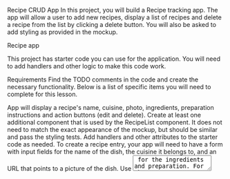 Recipe CRUD App
In this project, you will build a Recipe tracking app. The app will allow a user to add new recipes, display a list of recipes and delete a recipe from the list by clicking a delete button. You will also be asked to add styling as provided in the mockup.

Recipe app

This project has starter code you can use for the application. You will need to add handlers and other logic to make this code work.

Requirements
Find the TODO comments in the code and create the necessary functionality. Below is a list of specific items you will need to complete for this lesson.

App will display a recipe's name, cuisine, photo, ingredients, preparation instructions and action buttons (edit and delete).
Create at least one additional component that is used by the RecipeList component.
It does not need to match the exact appearance of the mockup, but should be similar and pass the styling tests.
Add handlers and other attributes to the starter code as needed.
To create a recipe entry, your app will need to have a form with input fields for the name of the dish, the cuisine it belongs to, and an URL that points to a picture of the dish. Use <textarea> for the ingredients and preparation. For the tests to pass, use the following names for your inputs: <input name="name">, <input name="cuisine">, <input name="photo">, <textarea name="ingredients"> and <textarea name="preparation">.

Create a recipe 

To read and display the list of recipes use the table structure that we provide in the starter code. Each recipe should display the name, cuisine, photo, ingredients, preparation and a delete button as shown below:

Recipe list

Clicking the delete button should remove the entire row/recipe from the list. For the tests to pass, make sure that the delete button has delete as a name value (name="delete"). e.g. <button name="delete" onClick={deleteRecipe}>Delete</button>.

Styling Instructions
The Delicious Food Recipes text surrounded by an h1 tag should use the 'Playfair Display SC' font that has already been imported in App.css. It should also be centered and have a size of 64px.

Read the documentation for nth-child. Use nth-child to set the width of the columns. We suggest setting the width for the preparation and ingredients columns to 30%. For the rest of the columns, set the width to 10%.

Use nth-child(odd) to set the table's zebra striping color pattern for the rows in tbody. The color in the mockup is #fff0c7 but feel free to use a color of your preference that suits the design.

The preparation and ingredient columns should display a scrollbar if there is too much text. Use the predefinedcontent_td class and p tag to wrap the text so that it uses a scrollbar if the text is too long (e.g. <td className="content_td"><p>{(recipe.ingredients)}</p></td> ).

Use the object-fit property to scale-down the images and set the image width and height to 100%.

Hints & Tips
RecipeView.js
It may be a good idea to create a RecipeView.js file with the recipe properties and delete button. The file could look something like this:

import React, { useState } from "react";

function RecipeView({ recipe, deleteRecipe }) {
  return (
      <tr>
        <td>{(recipe.name)}</td>
        <td>{(recipe.cuisine)}</td>
        <td>{(<img alt={recipe.photo} src={recipe.photo} />)}</td> 
        <td className="content_td"><p>{(recipe.ingredients)}</p></td>
        <td className="content_td"><p>{(recipe.preparation)}</p></td>
        <td>
          <button name="delete" onClick={deleteRecipe}>
            Delete
          </button>
        </td>
      </tr>
  );
}

export default RecipeView;
This can be referenced in RecipeList.js:

      {recipes.map((recipe, index) => (
        <RecipeView deleteRecipe={() => deleteRecipe(index)} index={index} key={index} recipe={recipe}/>
      ))}
The following diagram provides a visual hierarchy of the React component files for the project:

Lesson 23 React Component File Diagram.png

Note that the RecipeView component is rendered as many times as there are recipes available to display.

Success Criteria
Functionality:
User can create a recipe entry.
User can read the list of recipes.
User can delete a recipe.
CSS is used to make the app look like the mockup.
React Code Organization:
Uses multiple components that play well together
Recipe data is contained in the state.
General Code Organization:
Minimal code duplication
